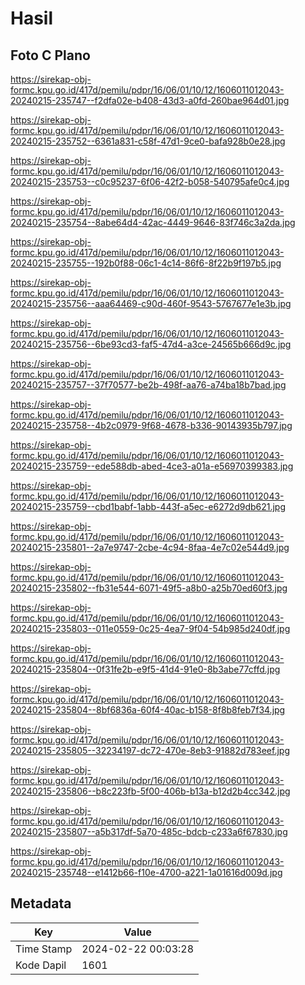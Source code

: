 # Hasil

## Foto C Plano

https://sirekap-obj-formc.kpu.go.id/417d/pemilu/pdpr/16/06/01/10/12/1606011012043-20240215-235747--f2dfa02e-b408-43d3-a0fd-260bae964d01.jpg

https://sirekap-obj-formc.kpu.go.id/417d/pemilu/pdpr/16/06/01/10/12/1606011012043-20240215-235752--6361a831-c58f-47d1-9ce0-bafa928b0e28.jpg

https://sirekap-obj-formc.kpu.go.id/417d/pemilu/pdpr/16/06/01/10/12/1606011012043-20240215-235753--c0c95237-6f06-42f2-b058-540795afe0c4.jpg

https://sirekap-obj-formc.kpu.go.id/417d/pemilu/pdpr/16/06/01/10/12/1606011012043-20240215-235754--8abe64d4-42ac-4449-9646-83f746c3a2da.jpg

https://sirekap-obj-formc.kpu.go.id/417d/pemilu/pdpr/16/06/01/10/12/1606011012043-20240215-235755--192b0f88-06c1-4c14-86f6-8f22b9f197b5.jpg

https://sirekap-obj-formc.kpu.go.id/417d/pemilu/pdpr/16/06/01/10/12/1606011012043-20240215-235756--aaa64469-c90d-460f-9543-5767677e1e3b.jpg

https://sirekap-obj-formc.kpu.go.id/417d/pemilu/pdpr/16/06/01/10/12/1606011012043-20240215-235756--6be93cd3-faf5-47d4-a3ce-24565b666d9c.jpg

https://sirekap-obj-formc.kpu.go.id/417d/pemilu/pdpr/16/06/01/10/12/1606011012043-20240215-235757--37f70577-be2b-498f-aa76-a74ba18b7bad.jpg

https://sirekap-obj-formc.kpu.go.id/417d/pemilu/pdpr/16/06/01/10/12/1606011012043-20240215-235758--4b2c0979-9f68-4678-b336-90143935b797.jpg

https://sirekap-obj-formc.kpu.go.id/417d/pemilu/pdpr/16/06/01/10/12/1606011012043-20240215-235759--ede588db-abed-4ce3-a01a-e56970399383.jpg

https://sirekap-obj-formc.kpu.go.id/417d/pemilu/pdpr/16/06/01/10/12/1606011012043-20240215-235759--cbd1babf-1abb-443f-a5ec-e6272d9db621.jpg

https://sirekap-obj-formc.kpu.go.id/417d/pemilu/pdpr/16/06/01/10/12/1606011012043-20240215-235801--2a7e9747-2cbe-4c94-8faa-4e7c02e544d9.jpg

https://sirekap-obj-formc.kpu.go.id/417d/pemilu/pdpr/16/06/01/10/12/1606011012043-20240215-235802--fb31e544-6071-49f5-a8b0-a25b70ed60f3.jpg

https://sirekap-obj-formc.kpu.go.id/417d/pemilu/pdpr/16/06/01/10/12/1606011012043-20240215-235803--011e0559-0c25-4ea7-9f04-54b985d240df.jpg

https://sirekap-obj-formc.kpu.go.id/417d/pemilu/pdpr/16/06/01/10/12/1606011012043-20240215-235804--0f31fe2b-e9f5-41d4-91e0-8b3abe77cffd.jpg

https://sirekap-obj-formc.kpu.go.id/417d/pemilu/pdpr/16/06/01/10/12/1606011012043-20240215-235804--8bf6836a-60f4-40ac-b158-8f8b8feb7f34.jpg

https://sirekap-obj-formc.kpu.go.id/417d/pemilu/pdpr/16/06/01/10/12/1606011012043-20240215-235805--32234197-dc72-470e-8eb3-91882d783eef.jpg

https://sirekap-obj-formc.kpu.go.id/417d/pemilu/pdpr/16/06/01/10/12/1606011012043-20240215-235806--b8c223fb-5f00-406b-b13a-b12d2b4cc342.jpg

https://sirekap-obj-formc.kpu.go.id/417d/pemilu/pdpr/16/06/01/10/12/1606011012043-20240215-235807--a5b317df-5a70-485c-bdcb-c233a6f67830.jpg

https://sirekap-obj-formc.kpu.go.id/417d/pemilu/pdpr/16/06/01/10/12/1606011012043-20240215-235748--e1412b66-f10e-4700-a221-1a01616d009d.jpg


## Metadata

| Key        | Value               |
| ---------- | ------------------- |
| Time Stamp | 2024-02-22 00:03:28 |
| Kode Dapil | 1601                |



